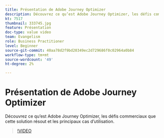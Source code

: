 ```yaml
---
title: Présentation de Adobe Journey Optimizer
description: Découvrez ce qu’est Adobe Journey Optimizer, les défis commerciaux que cette solution résout et les principaux cas d’utilisation.
kt: 7517
thumbnail: 333745.jpg
feature: Présentation
doc-type: value video
team: Evangelism
role: Business Practitioner
level: Beginner
source-git-commit: 40aa78d2f9bd20349ec2d729686f0c02964a0b84
workflow-type: tm+mt
source-wordcount: '49'
ht-degree: 2%

---
```



# Présentation de Adobe Journey Optimizer

Découvrez ce qu’est Adobe Journey Optimizer, les défis commerciaux que cette solution résout et les principaux cas d’utilisation.

>[!VIDEO](https://video.tv.adobe.com/v/333745?quality=12)
